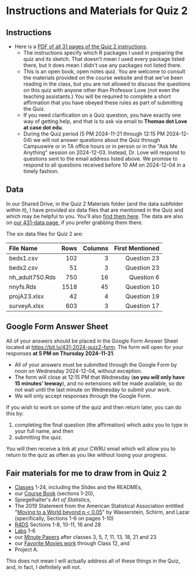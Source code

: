 # Instructions and Materials for Quiz 2

## Instructions

- Here is a [PDF of all 31 pages of the Quiz 2 instructions](https://github.com/THOMASELOVE/431-quizzes-2024/blob/main/quiz2/431-2024-quiz2.pdf). 
    - The instructions specify which R packages I used in preparing the quiz and its sketch. That doesn't mean I used every package listed there, but it does mean I didn't use any packages not listed there.
    - This is an open book, open notes quiz. You are welcome to consult the materials provided on the course website and that we've been reading in the class, but you are not allowed to discuss the questions on this quiz with anyone other than Professor Love (not even the teaching assistants.) You will be required to complete a short affirmation that you have obeyed these rules as part of submitting the Quiz.
    - If you need clarification on a Quiz question, you have exactly one way of getting help, and that is to ask via email to **Thomas dot Love at case dot edu**.
    - During the Quiz period (5 PM 2024-11-21 through 12:15 PM 2024-12-04) we will not answer questions about the Quiz through Campuswire or in TA office hours or in person or in the "Ask Me Anything" session on 2024-12-03. Instead, Dr. Love will respond to questions sent to the email address listed above. We promise to respond to all questions received before 10 AM on 2024-12-04 in a timely fashion.

## Data

In our Shared Drive, in the Quiz 2 Materials folder (and the data subfolder within it), I have provided six data files that are mentioned in the Quiz and which may be helpful to you. You'll also [find them here](https://github.com/THOMASELOVE/431-quizzes-2024/tree/main/quiz2/data). The data are also on [our 431-data page](https://github.com/THOMASELOVE/431-data), if you prefer grabbing them there.

The six data files for Quiz 2 are:

File Name | Rows | Columns | First Mentioned
:--------------- | ------: | -------: | -----:
beds1.csv | 102 | 3 | Question 23
beds2.csv | 51 | 3 | Question 23
nh_adult750.Rds | 750 | 16 | Question 6
nnyfs.Rds | 1518 | 45 | Question 10
projA23.xlsx | 42 | 4 | Question 19
surveyA.xlsx | 603 | 3 | Question 17

## Google Form Answer Sheet

All of your answers should be placed in the Google Form Answer Sheet located at <https://bit.ly/431-2024-quiz2-form>. The form will open for your responses **at 5 PM on Thursday 2024-11-21**.

- All of your answers must be submitted through the Google Form by noon on Wednesday 2024-12-04, without exception.
- The form will close at 12:15 PM that Wednesday (**so you will only have 15 minutes' leeway**), and no extensions will be made available, so do not wait until the last minute on Wednesday to submit your work.
- We will only accept responses through the Google Form.

If you wish to work on some of the quiz and then return later, you can do this by:

1. completing the final question (the affirmation) which asks you to type in your full name, and then
2. submitting the quiz.

You will then receive a link at your CWRU email which will allow you to return to the quiz as often as you like without losing your progress.
  
## Fair materials for me to draw from in Quiz 2

- [Classes](https://github.com/THOMASELOVE/431-classes-2024/tree/main) 1-24, including the Slides and the READMEs,
- our [Course Book](https://thomaselove.github.io/431-book/) (sections 1-20),
- Spiegelhalter's *Art of Statistics*,
- The 2019 Statement from the American Statistical Association entitled "[Moving to a World beyond p < 0.05](https://amstat.tandfonline.com/doi/full/10.1080/00031305.2019.1583913)" by Wasserstein, Schirm, and Lazar (specifically, Sections 1-6 on pages 1-10)
- [R4DS](https://r4ds.hadley.nz/) Sections 1-8, 10-11, 16 and 28 
- [Labs](https://github.com/THOMASELOVE/431-labs-2024/blob/main/README.md) 1-6
- our [Minute Papers](https://github.com/THOMASELOVE/431-minute-2024) after classes 3, 5, 7, 11, 13, 18, 21 and 23
- our [Favorite Movies work](https://github.com/THOMASELOVE/431-classes-2024/tree/main/movies) through Class 12, and
- Project A.

This does not mean I will actually address all of these things in the Quiz, and, in fact, I definitely will not.
